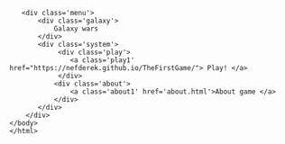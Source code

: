   <html>
    <head>
        <meta charset="UTF-8">
        <title>Menu Game</title>
        <link rel="stylesheet" href="settings.css">
    </head>
    <body>
       
       <div class='menu'>
           <div class='galaxy'>
               Galaxy wars
           </div>
           <div class='system'>
                <div class='play'>
                   <a class='play1' href="https://nefderek.github.io/TheFirstGame/"> Play! </a>
                </div>
               <div class='about'>
                   <a class='about1' href='about.html'>About game </a>
               </div>
           </div>
        </div>
    </body>
    </html>
